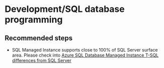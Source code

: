 <properties
	pageTitle="Development/SQL database programming"
	description="Development/SQL database programming"
	service="microsoft.sql"
	resource="servers"
	authors="rohitnayakmsft"
	displayOrder=""
	selfHelpType="generic"
	supportTopicIds="32594734"
	resourceTags=""
	productPesIds="16259"
	cloudEnvironments="public"
/>
# Development/SQL database programming
## **Recommended steps**
* SQL Managed Instance supports close to 100% of SQL Server surface area. Please check into [Azure SQL Database Managed Instance T-SQL differences from SQL Server](https://docs.microsoft.com/azure/sql-database/sql-database-managed-instance-transact-sql-information)

